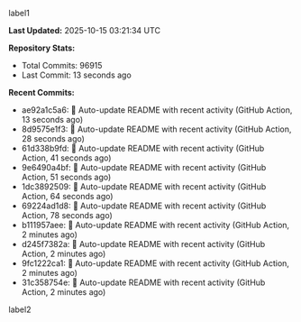 
label1 
<!-- ACTIVITY_START -->
**Last Updated:** 2025-10-15 03:21:34 UTC

**Repository Stats:**
- Total Commits: 96915
- Last Commit: 13 seconds ago

**Recent Commits:**
- ae92a1c5a6: 🤖 Auto-update README with recent activity (GitHub Action, 13 seconds ago)
- 8d9575e1f3: 🤖 Auto-update README with recent activity (GitHub Action, 28 seconds ago)
- 61d338b9fd: 🤖 Auto-update README with recent activity (GitHub Action, 41 seconds ago)
- 9e6490a4bf: 🤖 Auto-update README with recent activity (GitHub Action, 51 seconds ago)
- 1dc3892509: 🤖 Auto-update README with recent activity (GitHub Action, 64 seconds ago)
- 69224ad1d8: 🤖 Auto-update README with recent activity (GitHub Action, 78 seconds ago)
- b111957aee: 🤖 Auto-update README with recent activity (GitHub Action, 2 minutes ago)
- d245f7382a: 🤖 Auto-update README with recent activity (GitHub Action, 2 minutes ago)
- 9fc1222ca1: 🤖 Auto-update README with recent activity (GitHub Action, 2 minutes ago)
- 31c358754e: 🤖 Auto-update README with recent activity (GitHub Action, 2 minutes ago)
<!-- ACTIVITY_END -->

label2
